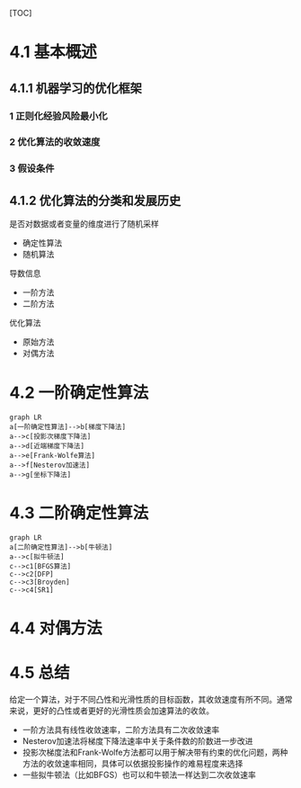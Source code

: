 [TOC]

# 4.1 基本概述

## 4.1.1 机器学习的优化框架

### 1 正则化经验风险最小化

### 2 优化算法的收敛速度

### 3 假设条件

## 4.1.2 优化算法的分类和发展历史

是否对数据或者变量的维度进行了随机采样

- 确定性算法
- 随机算法

导数信息

- 一阶方法
- 二阶方法

优化算法

- 原始方法
- 对偶方法

# 4.2 一阶确定性算法

```mermaid
graph LR
a[一阶确定性算法]-->b[梯度下降法]
a-->c[投影次梯度下降法]
a-->d[近端梯度下降法]
a-->e[Frank-Wolfe算法]
a-->f[Nesterov加速法]
a-->g[坐标下降法]
```



# 4.3 二阶确定性算法

```mermaid
graph LR
a[二阶确定性算法]-->b[牛顿法]
a-->c[拟牛顿法]
c-->c1[BFGS算法]
c-->c2[DFP]
c-->c3[Broyden]
c-->c4[SR1]
```

# 4.4 对偶方法

# 4.5 总结

给定一个算法，对于不同凸性和光滑性质的目标函数，其收敛速度有所不同。通常来说，更好的凸性或者更好的光滑性质会加速算法的收敛。

- 一阶方法具有线性收敛速率，二阶方法具有二次收敛速率
- Nesterov加速法将梯度下降法速率中关于条件数的阶数进一步改进
- 投影次梯度法和Frank-Wolfe方法都可以用于解决带有约束的优化问题，两种方法的收敛速率相同，具体可以依据投影操作的难易程度来选择
- 一些拟牛顿法（比如BFGS）也可以和牛顿法一样达到二次收敛速率